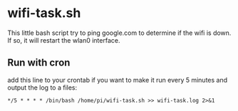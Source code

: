 # wifi-task.sh

This little bash script try to ping google.com to determine if the wifi is down. If so, it will restart the wlan0 interface.


## Run with cron

add this line to your crontab if you want to make it run every 5 minutes and output the log to a files:

```*/5 * * * * /bin/bash /home/pi/wifi-task.sh >> wifi-task.log 2>&1```